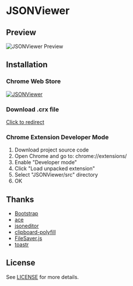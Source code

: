 # JSONViewer

## Preview
![JSONViewer Preview](https://github.com/oppoic/JSONViewer/blob/master/pic/jsonviewer.png)

## Installation
### Chrome Web Store
[![JSONViewer](https://github.com/oppoic/JSONViewer/blob/master/pic/cws.png)](https://chrome.google.com/webstore/detail/jsonviewer/khbdpaabobknhhlpglenglkkhdmkfnca)

### Download .crx file
[Click to redirect](https://github.com/oppoic/JSONViewer/tree/master/crx/JSONViewer.crx)

### Chrome Extension Developer Mode
1. Download project source code
2. Open Chrome and go to: chrome://extensions/
3. Enable "Developer mode"
4. Click "Load unpacked extension"
5. Select "JSONViewer/src" directory
6. OK

## Thanks
* [Bootstrap](https://getbootstrap.com/)
* [ace](https://github.com/ajaxorg/ace)
* [jsoneditor](https://github.com/josdejong/jsoneditor)
* [clipboard-polyfill](https://github.com/lgarron/clipboard-polyfill)
* [FileSaver.js](https://github.com/eligrey/FileSaver.js)
* [toastr](https://github.com/CodeSeven/toastr)

## License
See [LICENSE](https://github.com/oppoic/JSONViewer/blob/master/LICENSE) for more details.